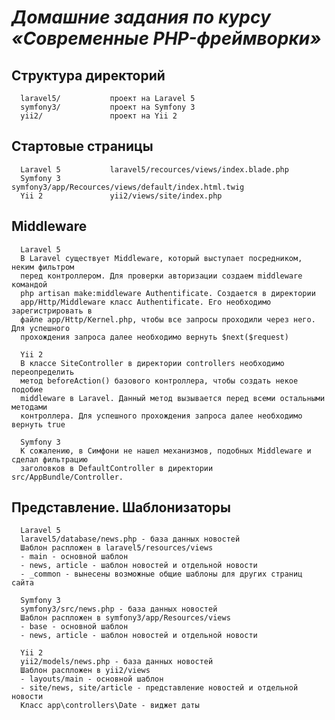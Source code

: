 _Домашние задания по курсу «Современные PHP-фреймворки»_
============================

Структура директорий
-------------------

      laravel5/           проект на Laravel 5
      symfony3/           проект на Symfony 3
      yii2/               проект на Yii 2

Стартовые страницы
-----------------

      Laravel 5           laravel5/recources/views/index.blade.php
      Symfony 3           symfony3/app/Recources/views/default/index.html.twig
      Yii 2               yii2/views/site/index.php

Middleware
-----------------

      Laravel 5
      В Laravel существует Middleware, который выступает посредником, неким фильтром
      перед контроллером. Для проверки авторизации создаем middleware командой 
      php artisan make:middleware Authentificate. Создается в директории 
      app/Http/Middleware класс Authentificate. Его необходимо зарегистрировать в
      файле app/Http/Kernel.php, чтобы все запросы проходили через него. Для успешного
      прохождения запроса далее необходимо вернуть $next($request)
      
      Yii 2
      В классе SiteController в директории controllers необходимо переопределить 
      метод beforeAction() базового контроллера, чтобы создать некое подобие 
      middleware в Laravel. Данный метод вызывается перед всеми остальными методами
      контроллера. Для успешного прохождения запроса далее необходимо вернуть true
      
      Symfony 3
      К сожалению, в Симфони не нашел механизмов, подобных Middleware и сделал фильтрацию
      заголовков в DefaultController в директории src/AppBundle/Controller.

Представление. Шаблонизаторы
-----------------

      Laravel 5
      laravel5/database/news.php - база данных новостей
      Шаблон распложен в laravel5/resources/views
      - main - основной шаблон
      - news, article - шаблон новостей и отдельной новости
      - _common - вынесены возможные общие шаблоны для других страниц сайта
      
      Symfony 3
      symfony3/src/news.php - база данных новостей
      Шаблон распложен в symfony3/app/Resources/views
      - base - основной шаблон
      - news, article - шаблон новостей и отдельной новости
      
      Yii 2
      yii2/models/news.php - база данных новостей
      Шаблон распложен в yii2/views
      - layouts/main - основной шаблон
      - site/news, site/article - представление новостей и отдельной новости
      Класс app\controllers\Date - виджет даты